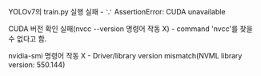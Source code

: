 
YOLOv7의 train.py 실행 실패 -  $\because$ AssertionError: CUDA unavailable


CUDA 버전 확인 실패(nvcc --version 명령어 작동 X) - command 'nvcc'를 찾을 수 없다고 함.


nvidia-smi 명령어 작동 X - Driver/library version mismatch(NVML library version: 550.144)


